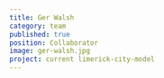```yaml
---
title: Ger Walsh
category: team
published: true
position: Collaborator
image: ger-walsh.jpg
project: current limerick-city-model
---
```

